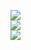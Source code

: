![](https://github-readme-stats.vercel.app/api?username=CarmineC93&theme=dracula&hide_border=false&include_all_commits=true&count_private=true)<br/>
![](https://github-readme-streak-stats.herokuapp.com/?user=CarmineC93&theme=dracula&hide_border=false)<br/>
![](https://github-readme-stats.vercel.app/api/top-langs/?username=CarmineC93&theme=dracula&hide_border=false&include_all_commits=true&count_private=true&layout=compact)

<!-- Proudly created with GPRM ( https://gprm.itsvg.in ) -->
